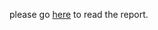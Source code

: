 <html>
	<head>
		<title>Practical Machine Learning course project</title>
	</head>
	<body>
		<p>please go <a href="http://YOURNAME.github.io/YOURREPO/YOURREPORT.html">here</a> to read the report.</p>
	</body>
</html>
